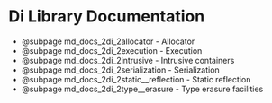 # Di Library Documentation

- @subpage md_docs_2di_2allocator - Allocator
- @subpage md_docs_2di_2execution - Execution
- @subpage md_docs_2di_2intrusive - Intrusive containers
- @subpage md_docs_2di_2serialization - Serialization
- @subpage md_docs_2di_2static\_\_reflection - Static reflection
- @subpage md_docs_2di_2type\_\_erasure - Type erasure facilities
